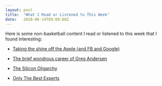```yaml
---
layout: post
title:  "What I Read or Listened to This Week"
date:   2020-06-14T09:09:00Z
---
```

Here is some non-basketball content I read or listened to this week that I found interesting:


* [Taking the shine off the Apple (and FB and Google)](https://vicki.substack.com/p/taking-the-shine-off-the-apple-and)

* [The brief wondrous career of Greg Andersen](https://thexc.substack.com/p/the-brief-wondrous-career-of-greg)

* [The Silicon Oligarchy](https://themargins.substack.com/p/the-silicon-oligarchy)

* [Only The Best Experts](https://polimath.substack.com/p/only-the-best-experts)
